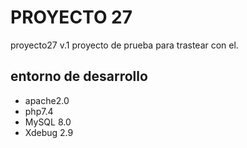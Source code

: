 # PROYECTO 27
proyecto27 v.1
proyecto de prueba para trastear con el.
## entorno de desarrollo
* apache2.0
* php7.4
* MySQL 8.0
* Xdebug 2.9
